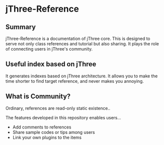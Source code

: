 # jThree-Reference

## Summary

jThree-Reference is a documentation of jThree core. This is designed to serve not only class references and tutorial but also sharing. It plays the role of connecting users in jThree's community.

## Useful index based on jThree

It generates indexes based on jThree architecture. It allows you to make the time shorter to find target reference, and never makes you annoying.

## What is Community?

Ordinary, references are read-only static existence..

The features developed in this repository enables users...

* Add comments to references
* Share sample codes or tips among users
* Link your own plugins to the items
